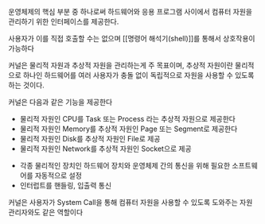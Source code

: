 운영체제의 핵심 부분 중 하나로써 하드웨어와 응용 프로그램 사이에서 컴퓨터 자원을 관리하기 위한 인터페이스를 제공한다.

사용자가 이를 직접 호출할 수는 없으며 [[명령어 해석기(shell)]]를 통해서 상호작용이 가능하다

커널은 물리적 자원과 추상적 자원을 관리하는게 주 목표이며, 추상적 자원이란 물리적으로 하나인 하드웨어를 
여러 사용자가 충돌 없이 독립적으로 자원을 사용할 수 있도록 하는 것이다.

커널은 다음과 같은 기능을 제공한다
- 물리적 자원인 CPU를 Task 또는 Process 라는 추상적 자원으로 제공한다
- 물리적 자원인 Memory를 추상적 자원인 Page 또는 Segment로 제공한다
- 물리적 자원인 Disk를 추상적 자원인 File로 제공
- 물리적 자원인 Network를 추상적 자원인 Socket으로 제공
* 각종 물리적인 장치인 하드웨어 장치와 운영체제 간의 통신을 위해 필요한 소프트웨어를 자동적으로 설정
* 인터럽트를 핸들링, 입출력 통신

커널은 사용자가 System Call을 통해 컴퓨터 자원을 사용할 수 있도록 도와주는 자원 관리자와도 같은 역할이다